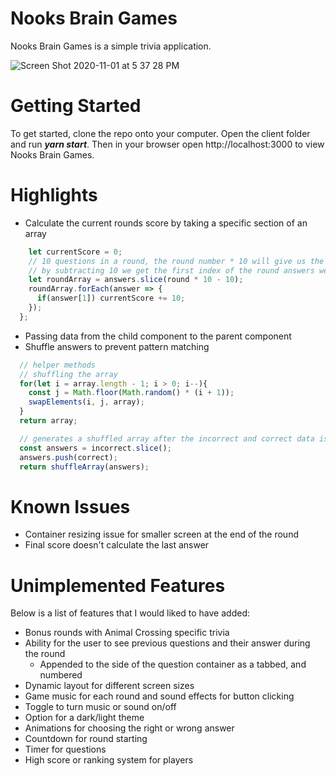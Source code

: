 # Nooks Brain Games
Nooks Brain Games is a simple trivia application.

![Screen Shot 2020-11-01 at 5 37 28 PM](https://user-images.githubusercontent.com/52799217/97821914-eccd8300-1c68-11eb-8002-c6b13f421dea.png)

# Getting Started
To get started, clone the repo onto your computer. Open the client folder and run _**yarn start**_. Then in your browser open http://localhost:3000 to view Nooks Brain Games.

# Highlights
* Calculate the current rounds score by taking a specific section of an array
```javascript
    let currentScore = 0;
    // 10 questions in a round, the round number * 10 will give us the max
    // by subtracting 10 we get the first index of the round answers we need
    let roundArray = answers.slice(round * 10 - 10);
    roundArray.forEach(answer => {
      if(answer[1]) currentScore += 10;
    });
  };
```
* Passing data from the child component to the parent component
* Shuffle answers to prevent pattern matching
```javascript
  // helper methods
  // shuffling the array
  for(let i = array.length - 1; i > 0; i--){
    const j = Math.floor(Math.random() * (i + 1));
    swapElements(i, j, array);
  }
  return array;

  // generates a shuffled array after the incorrect and correct data is combined
  const answers = incorrect.slice();
  answers.push(correct);
  return shuffleArray(answers);
```

# Known Issues
* Container resizing issue for smaller screen at the end of the round
* Final score doesn't calculate the last answer

# Unimplemented Features
Below is a list of features that I would liked to have added:
* Bonus rounds with Animal Crossing specific trivia
* Ability for the user to see previous questions and their answer during the round
  * Appended to the side of the question container as a tabbed, and numbered
* Dynamic layout for different screen sizes
* Game music for each round and sound effects for button clicking
* Toggle to turn music or sound on/off
* Option for a dark/light theme
* Animations for choosing the right or wrong answer
* Countdown for round starting
* Timer for questions
* High score or ranking system for players
